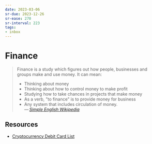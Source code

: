 ```yaml
---
date: 2023-03-06
sr-due: 2023-12-26
sr-ease: 270
sr-interval: 223
tags:
- inbox
---
```


# Finance

> Finance is a study which figures out how people, businesses and groups make
> and use money. It can mean:
>
> - Thinking about money
> - Thinking about how to control money to make profit
> - Studying how to take chances in projects that make money
> - As a verb, "to finance" is to provide money for business
> - Any system that includes circulation of money.\
> — <cite>[Simple English Wikipedia](https://simple.wikipedia.org/wiki/Finance)</cite>

## Resources

- [Cryptocurrency Debit Card List](https://www.cryptowisser.com/debit-cards/)
